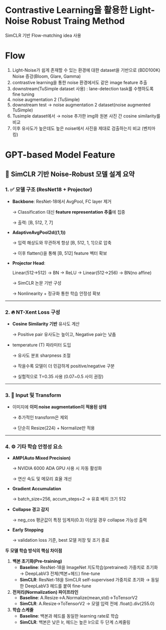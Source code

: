 # Contrastive Learning을 활용한 Light-Noise Robust Traing Method

SimCLR 기반 Flow-matching idea 사용

# Flow
1. Light-Noise가 쉽게 존재할 수 있는 환경에 대한 dataset을 기반으로 (BDD100K) Noise 증강(Bloom, Glare, Gamma) 
2. contrastive learning을 통한 noise 환경에서도 같은 image feature 추출 
3. downstream(TuSimple dataset 사용) : lane-detection task를 수행하도록 fine tuning
4. noise augmentation 2 (TuSimple)
5. downstream test → noise augmentation 2 dataset(noise augmented TuSimple)
6. Tusimple dataset에서 → noise 추가한 img와 원본 사진 간 cosine similarity를 비교
7. 이후 유사도가 높은데도 높은 noise에서 사진을 제대로 검출하는지 비교 (벤치마킹)

# GPT-based Model Feature


## **🧠 SimCLR 기반 Noise-Robust 모델 설계 요약**

### **1. ✅ 모델 구조 (ResNet18 + Projector)**

- **Backbone**: ResNet-18에서 AvgPool, FC layer 제거
    
    → Classification 대신 **feature representation 추출**에 집중
    
    → 출력: [B, 512, 7, 7]
    
- **AdaptiveAvgPool2d((1,1))**
    
    → 입력 해상도와 무관하게 항상 [B, 512, 1, 1]으로 압축
    
    → 이후 flatten()을 통해 [B, 512] feature 벡터 확보
    
- **Projector Head**:
    
    Linear(512→512) → BN → ReLU → Linear(512→256) → BN(no affine)
    
    → SimCLR 논문 기반 구성
    
    → Nonlinearity + 정규화 통한 학습 안정성 확보
    

---

### **2. 🔥 NT-Xent Loss 구성**

- **Cosine Similarity 기반** 유사도 계산
    
    → Positive pair 유사도는 높이고, Negative pair는 낮춤
    
- temperature (T) 파라미터 도입
    
    → 유사도 분포 sharpness 조절
    
    → 작을수록 모델이 더 민감하게 positive/negative 구분
    
    → 실험적으로 T=0.35 사용 (0.07~0.5 사이 권장)
    

---

### **3. 🧪 Input 및 Transform**

- 이미지에 **이미 noise augmentation이 적용된 상태**
    
    → 추가적인 transform은 제외
    
    → 단순히 Resize(224) + Normalize만 적용
    

---

### **4. ⚙️ 기타 학습 안정성 요소**

- **AMP(Auto Mixed Precision)**
    
    → NVIDIA 6000 ADA GPU 사용 시 자동 활성화
    
    → 연산 속도 및 메모리 효율 개선
    
- **Gradient Accumulation**
    
    → batch_size=256, accum_steps=2 → 유효 배치 크기 512
    
- **Collapse 경고 감지**
    
    → neg_cos 평균값이 특정 임계치(0.3) 이상일 경우 collapse 가능성 출력
    
- **Early Stopping**
    
    → validation loss 기준, best 모델 저장 및 조기 종료

**두 모델 학습 방식의 핵심 차이점**

1. **백본 초기화(Pre-training)**
    - **Baseline**: ResNet-18을 ImageNet 지도학습(pretrained) 가중치로 초기화 → DeepLabV3 전체(백본+헤드) fine-tune
    - **SimCLR**: ResNet-18을 SimCLR self-supervised 가중치로 초기화 → 동일한 DeepLabV3 헤드를 붙여 fine-tune
2. **전처리(Normalization) 파이프라인**
    - **Baseline**: A.Resize→A.Normalize(mean,std)→ToTensorV2
    - **SimCLR**: A.Resize→ToTensorV2 → 모델 입력 전에 .float().div(255.0)
3. **학습 스케줄**
    - **Baseline**: 백본과 헤드를 동일한 learning rate로 학습
    - **SimCLR**: 백본은 낮은 lr, 헤드는 높은 lr으로 두 단계 스케줄링
